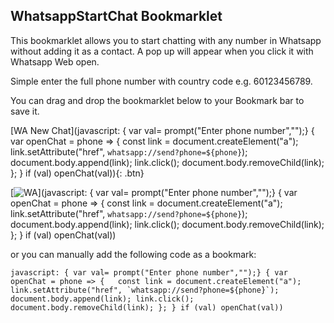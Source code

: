 ## WhatsappStartChat Bookmarklet

This bookmarklet allows you to start chatting with any number in Whatsapp without adding it as a contact. A pop up will appear when you click it with Whatsapp Web open.

Simple enter the full phone number with country code e.g. 60123456789.

You can drag and drop the bookmarklet below to your Bookmark bar to save it.

[WA New Chat](javascript: { var val= prompt("Enter phone number","");} { var openChat = phone => {   const link = document.createElement("a");   link.setAttribute("href", `whatsapp://send?phone=${phone}`); document.body.append(link); link.click();   document.body.removeChild(link); }; } if (val) openChat(val)){: .btn}

[![WA](https://i.imgur.com/g3thKWA.png)](javascript: { var val= prompt("Enter phone number","");} { var openChat = phone => {   const link = document.createElement("a");   link.setAttribute("href", `whatsapp://send?phone=${phone}`); document.body.append(link); link.click();   document.body.removeChild(link); }; } if (val) openChat(val))

or you can manually add the following code as a bookmark:

```
javascript: { var val= prompt("Enter phone number","");} { var openChat = phone => {   const link = document.createElement("a");   link.setAttribute("href", `whatsapp://send?phone=${phone}`); document.body.append(link); link.click();   document.body.removeChild(link); }; } if (val) openChat(val))
```
